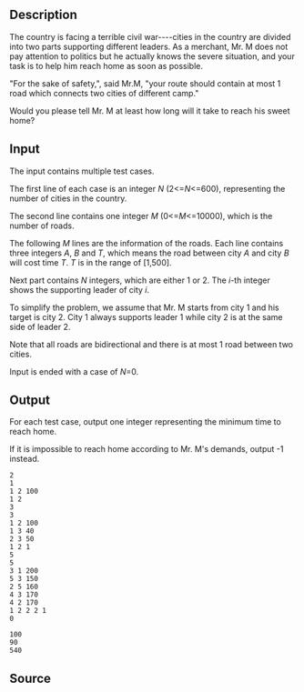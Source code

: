 <h2>Description</h2><div><p>The country is facing a terrible civil war----cities in the country are divided into two parts supporting different leaders. As a merchant, Mr. M does not pay attention to politics but he actually knows the severe situation, and your task is to help him reach home as soon as possible. </p><p>"For the sake of safety,", said Mr.M, "your route should contain at most 1 road which connects two cities of different camp."</p><p>Would you please tell Mr. M at least how long will it take to reach his sweet home?</p></div><h2>Input</h2><div><p>The input contains multiple test cases.</p><p>The first line of each case is an integer <i>N</i> (2&lt;=<i>N</i>&lt;=600), representing the number of cities in the country.</p><p>The second line contains one integer <i>M</i> (0&lt;=<i>M</i>&lt;=10000), which is the number of roads.</p><p>The following <i>M</i> lines are the information of the roads. Each line contains three integers <i>A</i>, <i>B</i> and <i>T</i>, which means the road between city <i>A</i> and city <i>B</i> will cost time <i>T</i>. <i>T</i> is in the range of [1,500].</p><p>Next part contains <i>N</i> integers, which are either 1 or 2. The <i>i</i>-th integer shows the supporting leader of city <i>i</i>. </p><p>To simplify the problem, we assume that Mr. M starts from city 1 and his target is city 2. City 1 always supports leader 1 while city 2 is at the same side of leader 2. </p><p>Note that all roads are bidirectional and there is at most 1 road between two cities.</p><p>Input is ended with a case of <i>N</i>=0.</p></div><h2>Output</h2><div><p>For each test case, output one integer representing the minimum time to reach home.</p><p>If it is impossible to reach home according to Mr. M's demands, output -1 instead.</p></div><pre><code class="language-input1">2
1
1 2 100
1 2
3
3
1 2 100
1 3 40
2 3 50
1 2 1
5
5
3 1 200
5 3 150
2 5 160
4 3 170
4 2 170
1 2 2 2 1
0
</code></pre><pre><code class="language-output1">100
90
540
</code></pre><h2>Source</h2><a href="searchproblem?field=source&amp;key="></a>